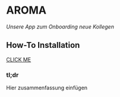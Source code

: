 # AROMA

_Unsere App zum Onboarding neue Kollegen_

## How-To Installation

[CLICK ME](itms-services://?action=download-manifest&url=https://github.com/jambit/aroma/release.plist)

### tl;dr

Hier zusammenfassung einfügen
